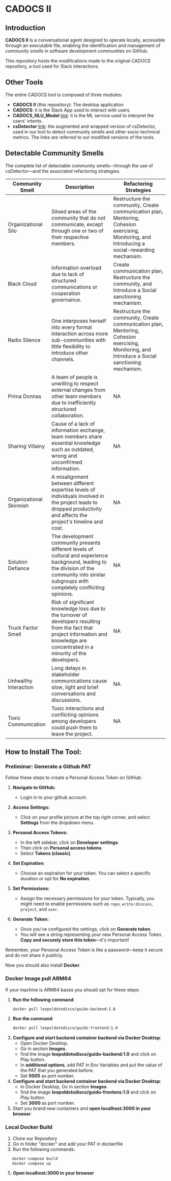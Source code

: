 # CADOCS II

## Introduction

**CADOCS II** Is a conversational agent designed to operate locally, accessible through an executable file, enabling the identification and management of *community smells* in software development communities on GitHub.

This repository hosts the modifications made to the original CADOCS repository, a tool used for Slack interactions.

## Other Tools

The entire CADOCS tool is composed of three modules:
- **CADOCS II** (this repository): The desktop application
- **CADOCS**: it is the Slack App used to interact with users.
- **CADOCS_NLU_Model** [link](https://github.com/alfcan/CADOCS_NLU_Model): it is the ML service used to interpret the users' intents.
- **csDetector** [link](https://github.com/PaoloCarmine1201/csDetector): the augmented and wrapped version of csDetector, used in our tool to detect community smells and other socio-technical metrics.
The links are referred to our modified versions of the tools.

## Detectable Community Smells

The complete list of detectable community smells—through the use of csDetector—and the associated refactoring strategies.

| Community Smell | Description | Refactoring Strategies |
|---|---|---|
| Organizational Silo | Siloed areas of the community that do not communicate, except through one or two of their respective members. | Restructure the community, Create communication plan, Mentoring, Cohesion exercising, Monitoring, and Introducing a social-rewarding mechanism. |
| Black Cloud | Information overload due to lack of structured communications or cooperation governance. | Create communication plan, Restructure the community, and Introduce a Social sanctioning mechanism. | 
| Radio Silence | One interposes herself into every formal interaction across more sub-communities with little flexibility to introduce other channels. | Restructure the community, Create communication plan, Mentoring, Cohesion exercising, Monitoring, and Introduce a Social sanctioning mechanism. | 
| Prima Donnas | A team of people is unwilling to respect external changes from other team members due to inefficiently structured collaboration. | NA | 
| Sharing Villainy | Cause of a lack of information exchange, team members share essential knowledge such as outdated, wrong and unconfirmed information. | NA | 
| Organizational Skirmish | A misalignment between different expertise levels of individuals involved in the project leads to dropped productivity and affects the project's timeline and cost. | NA | 
| Solution Defiance | The development community presents different levels of cultural and experience background, leading to the division of the community into similar subgroups with completely conflicting opinions. | NA | 
| Truck Factor Smell | Risk of significant knowledge loss due to the turnover of developers resulting from the fact that project information and knowledge are concentrated in a minority of the developers. | NA | 
| Unhealthy Interaction | Long delays in stakeholder communications cause slow, light and brief conversations and discussions. | NA | 
| Toxic Communication | Toxic interactions and conflicting opinions among developers could push them to leave the project. | NA |

## How to Install The Tool:

### Preliminar: Generate a Github PAT

Follow these steps to create a Personal Access Token on GitHub:

1. **Navigate to GitHub:**
   - Login in to your github account.

2. **Access Settings:**
   - Click on your profile picture at the top right corner, and select **Settings** from the dropdown menu.

3. **Personal Access Tokens:**
   - In the left sidebar, click on **Developer settings**.
   - Then click on **Personal access tokens**.
   - Select **Tokens (classic)**.

4. **Set Expiration:**
   - Choose an expiration for your token. You can select a specific duration or opt for **No expiration**.

5. **Set Permissions:**
   - Assign the necessary permissions for your token. Typically, you might need to enable permissions such as `repo`, `write:discuss`, `project`, and `user`.

6. **Generate Token:**
   - Once you've configured the settings, click on **Generate token**.
   - You will see a string representing your new Personal Access Token. **Copy and securely store this token**—it's important!

Remember, your Personal Access Token is like a password—keep it secure and do not share it publicly.


Now you should also install **Docker**.
### Docker Image pull ARM64
If your machine is ARM64 bases you should opt for these steps:
1. **Run the following command**:
   ```bash
   docker pull leopoldotodisco/guido-backend:1.0
2. **Run the command**: 
    ```bash 
    docker pull leopoldotodisco/guido-frontend:1.0
3. **Configure and start backend container backend via Docker Desktop**:
	- Open Docker Desktop.
	- Go in section **Images**.
	- find the image **leopoldotodisco/guido-backend:1.0** and click on Play button.
	- In **additional options**, add PAT in Env Variables and put the value of the PAT that you generated before.
	- Set **5005** as port number.
4. **Configure and start backend container backend via Docker Desktop**:
	- In Docker Desktop, Go in section **Images**.
	- find the image **leopoldotodisco/guido-frontens:1.0** and click on Play button.
	- Set **3000** as port number.
5. Start you brand new containers and **open localhost:3000 in your browser**

### Local Docker Build
1. Clone our Repository
2. Go in folder "docker" and add your PAT in dockerfile
3. Run the following commands:
 ```bash
	docker-compose build
	docker compose up 
```
5. **Open localhost:3000 in your browser**
